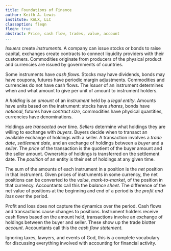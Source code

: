 ```yaml
---
title: Foundations of Finance
author: Keith A. Lewis
institute: KALX, LLC
classoption: fleqn
fleqn: true
abstract: Price, cash flow, trades, value, account
...
```


_Issuers_ create _instruments_. A company can issue stocks or bonds to raise capital,
exchanges create contracts to connect liquidity providers with their customers.
Commodities originate from producers of the physical product and
currencies are issued by governments of countries.

Some instruments have _cash flows_. 
Stocks may have dividends, bonds may have coupons, futures have periodic margin adjustments. 
Commodities and currencies do not have cash flows.
The _issuer_ of an instrument determines when and what amount to give
per unit of amount to instrument holders.

A _holding_ is an _amount_ of an _instrument_ held by a _legal entity_. 
Amounts have units based on the instrument: stocks have _shares_,
bonds have _notional_, futures have _contract size_,
commodities have physical quantities, currencies have denominations.

Holdings are _transacted_ over time.
_Sellers_ determine what holdings they are willing to exchange with _buyers_. 
Buyers decide when to transact an available exchange of holdings with a seller.
A transaction involves a _trade date_, _settlement date_, and an exchange
of holdings between a _buyer_ and a _seller_. 
The _price_ of the transaction is the quotient of the buyer amount and the seller amount.
Ownership of holdings is transferred on the settlement date.
The _position_ of an entity is their set of holdings at any given time.

The sum of the amounts of each instrument in a position is the _net_ position in that instrument.
Given prices of instruments in some currency, the net positions can be
converted to the _value_, _mark-to-market_, of the position in that currency.
Accountants call this the _balance sheet_.
The difference of the net value of positions at the beginning and end of
a period is the _profit and loss_ over the period.

Profit and loss does not capture the dynamics over the period.
Cash flows and transactions cause changes to positions.
Instrument holders receive cash flows based on the amount held, 
transactions involve an exchange of holdings between the buyer and seller.
These show up the trade blotter _account_.
Accountants call this the _cash flow statement_.

Ignoring taxes, lawyers, and events of God, this is a complete vocabulary
for discussing everything involved with accounting for financial activity.
